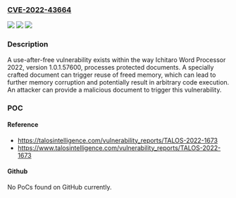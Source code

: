 ### [CVE-2022-43664](https://cve.mitre.org/cgi-bin/cvename.cgi?name=CVE-2022-43664)
![](https://img.shields.io/static/v1?label=Product&message=Ichitaro&color=blue)
![](https://img.shields.io/static/v1?label=Version&message=2022%201.0.1.57600%20&color=brightgreen)
![](https://img.shields.io/static/v1?label=Vulnerability&message=CWE-416%3A%20Use%20After%20Free&color=brightgreen)

### Description

A use-after-free vulnerability exists within the way Ichitaro Word Processor 2022, version 1.0.1.57600, processes protected documents. A specially crafted document can trigger reuse of freed memory, which can lead to further memory corruption and potentially result in arbitrary code execution. An attacker can provide a malicious document to trigger this vulnerability.

### POC

#### Reference
- https://talosintelligence.com/vulnerability_reports/TALOS-2022-1673
- https://www.talosintelligence.com/vulnerability_reports/TALOS-2022-1673

#### Github
No PoCs found on GitHub currently.

